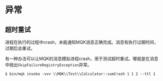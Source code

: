 异常
====

## 超时重试

进程在执行的过程中crash，未能通知MQK消息正确完成。消息有执行过期时间，过期后会重试。

有一种办法可以让MQK的消息模拟进程crash，用于测试超时重试。哪就是在消息中抛出`SkipFailureRegistryException`异常。

```shell
$ bin/mqk invoke -vvv \\MQK\\Test\\Calculator::sumCrash 1 1 2 --ttl 1
```